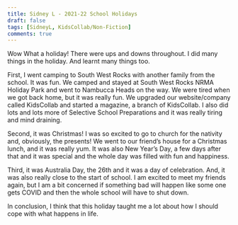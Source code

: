 ```yaml
---
title: Sidney L - 2021-22 School Holidays
draft: false
tags: [SidneyL, KidsCollab/Non-Fiction]
comments: true
---
```


Wow What a holiday! There were ups and downs throughout. I did many things in the holiday. And learnt many things too.

First, I went camping to South West Rocks with another family from the school. It was fun. We camped and stayed at South West Rocks NRMA Holiday Park and went to Nambucca Heads on the way. We were tired when we got back home, but it was really fun. We upgraded our website/company called KidsCollab and started a magazine, a branch of KidsCollab. I also did lots and lots more of Selective School Preparations and it was really tiring and mind draining.

Second, it was Christmas! I was so excited to go to church for the nativity and, obviously, the presents! We went to our friend’s house for a Christmas lunch, and it was really yum. It was also New Year’s Day, a few days after that and it was special and the whole day was filled with fun and happiness.

Third, it was Australia Day, the 26th and it was a day of celebration. And, it was also really close to the start of school. I am excited to meet my friends again, but I am a bit concerned if something bad will happen like some one gets COVID and then the whole school will have to shut down.

In conclusion, I think that this holiday taught me a lot about how I should cope with what happens in life.
